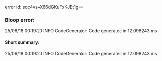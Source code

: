 error id: soc4vs+X66dGKuFxKJEt1g==
### Bloop error:

25/06/18 00:19:20 INFO CodeGenerator: Code generated in 12.098243 ms
#### Short summary: 

25/06/18 00:19:20 INFO CodeGenerator: Code generated in 12.098243 ms